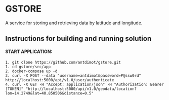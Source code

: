 # GSTORE
A service for storing and retrieving data by latitude and longitude.

## Instructions for building and running solution

#### START APPLICATION:
    1. git clone https://github.com/antdimot/gstore.git
    1. cd gstore/src/app
    2. docker-compose up -d
    3. curl -X POST --data "username=antdimot&password=P@ssw0rd" http://localhost:5000/api/v1.0/user/authenticate
    4. curl -X GET -H "Accept: application/json" -H "Authorization: Bearer [TOKEN]" "http://localhost:5000/api/v1.0/geodata/location?lon=14.2749&lat=40.850506&distance=0.5"